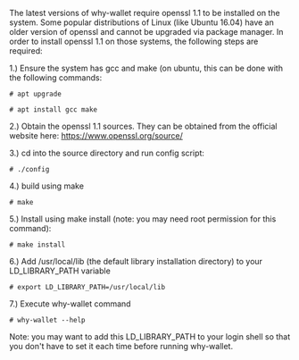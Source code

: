 The latest versions of why-wallet require openssl 1.1 to be installed on the system. Some popular distributions of Linux
(like Ubuntu 16.04) have an older version of openssl and cannot be upgraded via package manager. In order to install openssl
1.1 on those systems, the following steps are required:

1.) Ensure the system has gcc and make (on ubuntu, this can be done with the following commands:

```# apt upgrade```

```# apt install gcc make```

2.) Obtain the openssl 1.1 sources. They can be obtained from the official website here: https://www.openssl.org/source/

3.) cd into the source directory and run config script:

```# ./config```

4.) build using make

```# make```

5.) Install using make install (note: you may need root permission for this command):

```# make install```

6.) Add /usr/local/lib (the default library installation directory) to your LD_LIBRARY_PATH variable

```# export LD_LIBRARY_PATH=/usr/local/lib```

7.) Execute why-wallet command

```# why-wallet --help```

Note: you may want to add this LD_LIBRARY_PATH to your login shell so that you don't have to set it each time before running
why-wallet.
